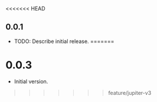 <<<<<<< HEAD
## 0.0.1

* TODO: Describe initial release.
=======
# 0.0.3

- Initial version.
>>>>>>> feature/jupiter-v3
